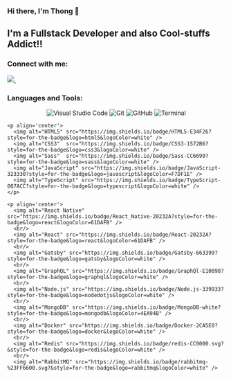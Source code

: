 ### Hi there, I'm Thong 👋
## I'm a Fullstack Developer and also Cool-stuffs Addict!! 

### Connect with me:
<p align='left'>
  <a href="https://www.linkedin.com/in/thong-phan-1a00581b4/">
    <img src="https://img.shields.io/badge/linkedin-%230077B5.svg?&style=for-the-badge&logo=linkedin&logoColor=white" />
  </a>&nbsp;&nbsp;
</p>

### Languages and Tools:

<div>
  <div>
    <p align="center" >
      <img alt="Visual Studio Code" src="https://img.shields.io/badge/Visual_Studio_Code-0078D4?style=for-the-badge&logo=visual%20studio%20code&logoColor=white" />
      <img alt="Git" src="https://img.shields.io/badge/Git-F05032?style=for-the-badge&logo=git&logoColor=white" />
      <img alt="GitHub" src="https://img.shields.io/badge/GitHub-100000?style=for-the-badge&logo=github&logoColor=white" />
      <img alt="Terminal" src="https://img.shields.io/badge/Shell_Script-121011?style=for-the-badge&logo=gnu-bash&logoColor=white" />
    </p>

    <p align='center'>
      <img alt="HTML5" src="https://img.shields.io/badge/HTML5-E34F26?style=for-the-badge&logo=html5&logoColor=white" />
      <img alt="CSS3"  src="https://img.shields.io/badge/CSS3-1572B6?style=for-the-badge&logo=css3&logoColor=white" />
      <img alt="Sass"  src="https://img.shields.io/badge/Sass-CC6699?style=for-the-badge&logo=sass&logoColor=white" />
      <img alt="JavaScript" src="https://img.shields.io/badge/JavaScript-323330?style=for-the-badge&logo=javascript&logoColor=F7DF1E" />
      <img alt="TypeScript" src="https://img.shields.io/badge/TypeScript-007ACC?style=for-the-badge&logo=typescript&logoColor=white" />
    </p>

    <p align='center'>
      <img alt="React Native" src="https://img.shields.io/badge/React_Native-20232A?style=for-the-badge&logo=react&logoColor=61DAFB" />
      <br/>
      <img alt="React" src="https://img.shields.io/badge/React-20232A?style=for-the-badge&logo=react&logoColor=61DAFB" /> 
      <br/>
      <img alt="Gatsby" src="https://img.shields.io/badge/Gatsby-663399?style=for-the-badge&logo=gatsby&logoColor=white" />
      <br/>
      <img alt="GraphQL" src="https://img.shields.io/badge/GraphQl-E10098?style=for-the-badge&logo=graphql&logoColor=white" />
      <br/>
      <img alt="Node.js" src="https://img.shields.io/badge/Node.js-339933?style=for-the-badge&logo=nodedotjs&logoColor=white" />
      <br/>
      <img alt="MongoDB" src="https://img.shields.io/badge/MongoDB-white?style=for-the-badge&logo=mongodb&logoColor=4EA94B" />
      <br/>
      <img alt="Docker" src="https://img.shields.io/badge/Docker-2CA5E0?style=for-the-badge&logo=docker&logoColor=white" />
      <br/>
      <img alt="Redis" src="https://img.shields.io/badge/redis-CC0000.svg?&style=for-the-badge&logo=redis&logoColor=white" />
      <br/>
      <img alt="RabbitMQ" src="https://img.shields.io/badge/rabbitmq-%23FF6600.svg?&style=for-the-badge&logo=rabbitmq&logoColor=white" />
  </p>
  </div>
  <div>
    
  </div>
</div>



